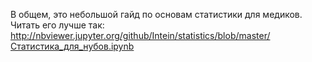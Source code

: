 В общем, это небольшой гайд по основам статистики для медиков. 
Читать его лучше так: http://nbviewer.jupyter.org/github/Intein/statistics/blob/master/Статистика_для_нубов.ipynb
